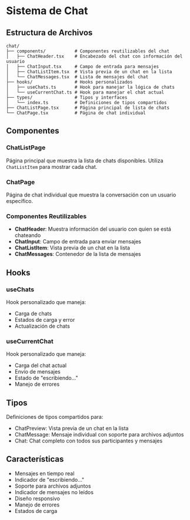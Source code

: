 # Sistema de Chat

## Estructura de Archivos

```
chat/
├── components/           # Componentes reutilizables del chat
│   ├── ChatHeader.tsx    # Encabezado del chat con información del usuario
│   ├── ChatInput.tsx     # Campo de entrada para mensajes
│   ├── ChatListItem.tsx  # Vista previa de un chat en la lista
│   └── ChatMessages.tsx  # Lista de mensajes del chat
├── hooks/                # Hooks personalizados
│   ├── useChats.ts       # Hook para manejar la lógica de chats
│   └── useCurrentChat.ts # Hook para manejar el chat actual
├── types/                # Tipos y interfaces
│   └── index.ts          # Definiciones de tipos compartidos
├── ChatListPage.tsx      # Página principal de lista de chats
└── ChatPage.tsx          # Página de chat individual
```

## Componentes

### ChatListPage
Página principal que muestra la lista de chats disponibles. Utiliza `ChatListItem` para mostrar cada chat.

### ChatPage
Página de chat individual que muestra la conversación con un usuario específico.

### Componentes Reutilizables

- **ChatHeader**: Muestra información del usuario con quien se está chateando
- **ChatInput**: Campo de entrada para enviar mensajes
- **ChatListItem**: Vista previa de un chat en la lista
- **ChatMessages**: Contenedor de la lista de mensajes

## Hooks

### useChats
Hook personalizado que maneja:
- Carga de chats
- Estados de carga y error
- Actualización de chats

### useCurrentChat
Hook personalizado que maneja:
- Carga del chat actual
- Envío de mensajes
- Estado de "escribiendo..."
- Manejo de errores

## Tipos

Definiciones de tipos compartidos para:
- ChatPreview: Vista previa de un chat en la lista
- ChatMessage: Mensaje individual con soporte para archivos adjuntos
- Chat: Chat completo con todos sus participantes y mensajes

## Características

- Mensajes en tiempo real
- Indicador de "escribiendo..."
- Soporte para archivos adjuntos
- Indicador de mensajes no leídos
- Diseño responsivo
- Manejo de errores
- Estados de carga 
